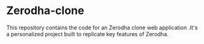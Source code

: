 # Zerodha-clone
This repository contains the code for an Zerodha clone web application .It's a personalized project built to replicate key features of Zerodha.
